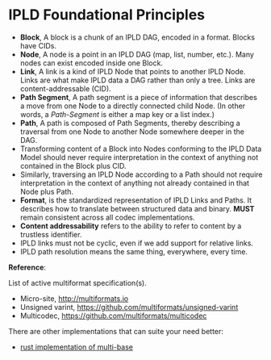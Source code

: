 IPLD Foundational Principles
============================

* **Block**, A block is a chunk of an IPLD DAG, encoded in a format.
  Blocks have CIDs.
* **Node**, A node is a point in an IPLD DAG (map, list, number, etc.).
  Many nodes can exist encoded inside one Block.
* **Link**, A link is a kind of IPLD Node that points to another IPLD Node.
  Links are what make IPLD data a DAG rather than only a tree.
  Links are content-addressable (CID).
* **Path Segment**, A path segment is a piece of information that describes a
  move from one Node to a directly connected child Node. (In other words,
  a _Path-Segment_ is either a map key or a list index.)
* **Path**, A path is composed of Path Segments, thereby describing a
  traversal from one Node to another Node somewhere deeper in the DAG.
* Transforming content of a Block into Nodes conforming to the IPLD Data
  Model should never require interpretation in the context of anything
  not contained in the Block plus CID.
* Similarly, traversing an IPLD Node according to a Path should not require
  interpretation in the context of anything not already contained in that
  Node plus Path.
* **Format**, is the standardized representation of IPLD Links and Paths.
  It describes how to translate between structured data and binary.
  **MUST** remain consistent across all codec implementations.
* **Content addressability** refers to the ability to refer to content by a
  trustless identifier.
* IPLD links must not be cyclic, even if we add support for relative links.
* IPLD path resolution means the same thing, everywhere, every time.

**Reference**:

List of active multiformat specification(s).

* Micro-site, http://multiformats.io
* Unsigned varint, https://github.com/multiformats/unsigned-varint
* Multicodec, https://github.com/multiformats/multicodec

There are other implementations that can suite your need better:

* [rust implementation of multi-base][rust-multibase]

[unsigned-varint]: https://github.com/multiformats/unsigned-varint
[rust-multibase]: https://github.com/multiformats/rust-multibase
[multibase]: https://github.com/multiformats/multibase
[multicodec]: https://github.com/multiformats/multicodec
[CID]: https://github.com/ipld/cid
[multicodec-table]: https://github.com/multiformats/multicodec/blob/master/table.csv
